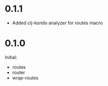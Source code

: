 # 0.1.1

- Added clj-kondo analyzer for routes macro

# 0.1.0

Initial:

- routes
- router
- wrap-routes
